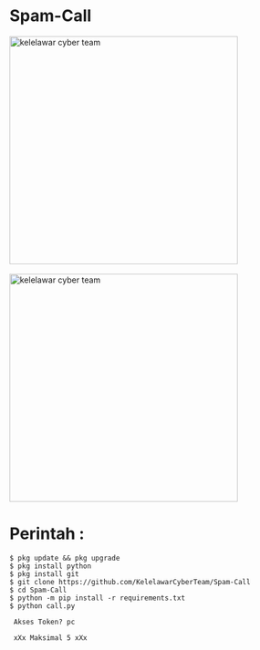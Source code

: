 # Spam-Call
<img src="https://b.top4top.io/p_2618deos10.jpg" width="400" height="400" alt="kelelawar cyber team">
<br><br>
<img src="https://c.top4top.io/p_2618txti21.jpg" width="400" height="400" alt="kelelawar cyber team">
<br>
   
# Perintah :

    $ pkg update && pkg upgrade
    $ pkg install python
    $ pkg install git
    $ git clone https://github.com/KelelawarCyberTeam/Spam-Call
    $ cd Spam-Call
    $ python -m pip install -r requirements.txt
    $ python call.py
    
     Akses Token? pc

     xXx Maksimal 5 xXx
    
